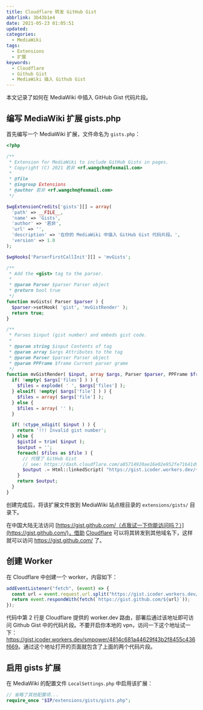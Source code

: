 ```yaml
---
title: Cloudflare 转发 GitHub Gist
abbrlink: 3b43b1e4
date: 2021-05-23 01:05:51
updated:
categories:
  - MediaWiki
tags:
  - Extensions
  - 扩展
keywords:
  - Cloudflare
  - Github Gist
  - MediaWiki 插入 Github Gist
---
```


本文记录了如何在 MediaWiki 中插入 GitHub Gist 代码片段。

<!-- more -->

## 编写 MediaWiki 扩展 gists.php

首先编写一个 MediaWiki 扩展，文件命名为 `gists.php`：

```php
<?php

/**
 * Extension for MediaWiki to include GitHub Gists in pages.
 * Copyright (C) 2021 若非 <rf.wangchn@foxmail.com>
 *
 * @file
 * @ingroup Extensions
 * @author 若非 <rf.wangchn@foxmail.com>
 */

$wgExtensionCredits['gists'][] = array(
  'path' => __FILE__,
  'name' => 'Gists',
  'author' => '若非',
  'url' => '',
  'description' => '在你的 MediaWiki 中插入 GitHub Gist 代码片段。',
  'version' => 1.0
);

$wgHooks['ParserFirstCallInit'][] = 'mvGists';

/**
 * Add the <gist> tag to the parser.
 *
 * @param Parser $parser Parser object
 * @return bool true
 */
function mvGists( Parser $parser ) {
  $parser->setHook( 'gist', 'mvGistRender' );
  return true;
}

/**
 * Parses $input (gist number) and embeds gist code.
 *
 * @param string $input Contents of tag
 * @param array $args Attributes to the tag
 * @param Parser $parser Parser object
 * @param PPFrame $frame Current parser grame
 */
function mvGistRender( $input, array $args, Parser $parser, PPFrame $frame ) {
  if( !empty( $args['files'] ) ) {
    $files = explode( ' ', $args['files'] );
  } elseif( !empty( $args['file'] ) ) {
    $files = array( $args['file'] );
  } else {
    $files = array( '' );
  }

  if( !ctype_xdigit( $input ) ) {
    return '!!! Invalid gist number';
  } else {
    $gistId = trim( $input );
    $output = '';
    foreach( $files as $file ) {
      // 代理了 GitHub Gist
      // see: https://dash.cloudflare.com/a85714920ae16e02e952fe71641d9a70/workers/view/gist
      $output .= Html::linkedScript( "https://gist.icoder.workers.dev/{$input}.js?file={$file}" );
    }
    return $output;
  }
}
```

创建完成后，将该扩展文件放到 MediaWiki 站点根目录的 `extensions/gists/` 目录下。

在中国大陆无法访问 [https://gist.github.com/（点我试一下你能访问吗？）](https://gist.github.com/)，借助 [Cloudflare](https://dash.cloudflare.com/) 可以将其转发到其他域名下，这样就可以访问 <https://gist.github.com/> 了。

## 创建 Worker

在 Cloudflare 中创建一个 worker，内容如下：

```javascript
addEventListener("fetch", (event) => {
  const url = event.request.url.split("https://gist.icoder.workers.dev/")[1];
  return event.respondWith(fetch(`https://gist.github.com/${url}`));
});
```

代码中第 2 行是 Cloudflare 提供的 worker.dev 路由，部署后通过该地址即可访问 Github Gist 中的代码片段。不要开启你本地的 vpn，访问一下这个地址试一下：<https://gist.icoder.workers.dev/smpower/4814c681a44629f43b2f8455c436f669>。通过这个地址打开的页面就包含了上面的两个代码片段。

## 启用 gists 扩展

在 MediaWiki 的配置文件 `LocalSettings.php` 中启用该扩展：

```php
// 省略了其他配置项...
require_once "$IP/extensions/gists/gists.php";
```
